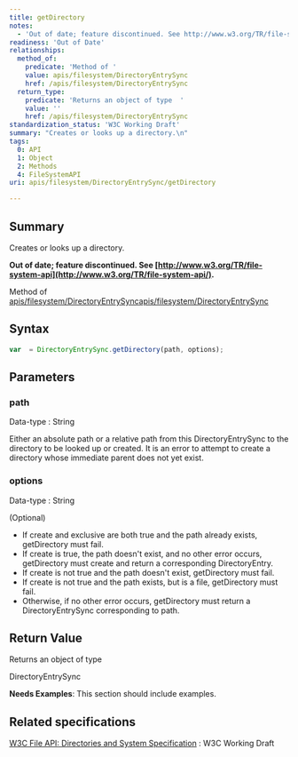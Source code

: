 ```yaml
---
title: getDirectory
notes:
  - 'Out of date; feature discontinued. See http://www.w3.org/TR/file-system-api/.'
readiness: 'Out of Date'
relationships:
  method_of:
    predicate: 'Method of '
    value: apis/filesystem/DirectoryEntrySync
    href: /apis/filesystem/DirectoryEntrySync
  return_type:
    predicate: 'Returns an object of type  '
    value: ''
    href: /apis/filesystem/DirectoryEntrySync
standardization_status: 'W3C Working Draft'
summary: "Creates or looks up a directory.\n"
tags:
  0: API
  1: Object
  2: Methods
  4: FileSystemAPI
uri: apis/filesystem/DirectoryEntrySync/getDirectory

---
```

## <span>Summary</span>

Creates or looks up a directory.

**Out of date; feature discontinued. See [http://www.w3.org/TR/file-system-api](http://www.w3.org/TR/file-system-api/).**

Method of [apis/filesystem/DirectoryEntrySync](/apis/filesystem/DirectoryEntrySync)[apis/filesystem/DirectoryEntrySync](/apis/filesystem/DirectoryEntrySync)

## <span>Syntax</span>

``` js
var  = DirectoryEntrySync.getDirectory(path, options);
```

## <span>Parameters</span>

### <span>path</span>

 Data-type
:   String

 Either an absolute path or a relative path from this DirectoryEntrySync to the directory to be looked up or created. It is an error to attempt to create a directory whose immediate parent does not yet exist.

### <span>options</span>

 Data-type
:   String

(Optional)

-   If create and exclusive are both true and the path already exists, getDirectory must fail.
-   If create is true, the path doesn't exist, and no other error occurs, getDirectory must create and return a corresponding DirectoryEntry.
-   If create is not true and the path doesn't exist, getDirectory must fail.
-   If create is not true and the path exists, but is a file, getDirectory must fail.
-   Otherwise, if no other error occurs, getDirectory must return a DirectoryEntrySync corresponding to path.

## <span>Return Value</span>

Returns an object of type<span></span>

DirectoryEntrySync

**Needs Examples**: This section should include examples.

## <span>Related specifications</span>

[W3C File API: Directories and System Specification](http://dev.w3.org/2009/dap/file-system/pub/FileSystem/)
:   W3C Working Draft
